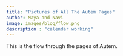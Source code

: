 ```yaml
---
title: "Pictures of All The Autem Pages"
author: Maya and Navi 
image: images/blog/flow.png
description : "calendar working"
---
```


This is the flow through the pages of Autem.